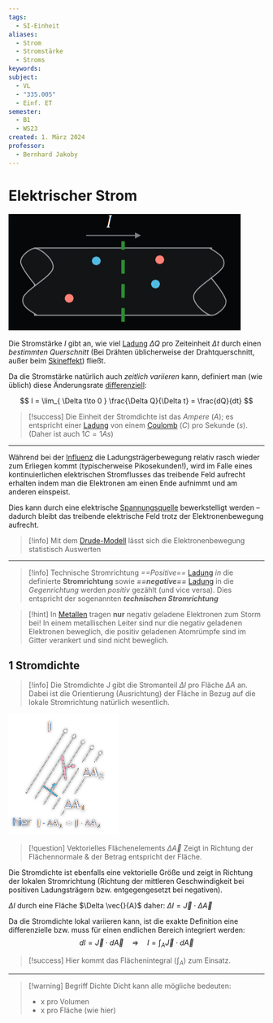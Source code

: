 ```yaml
---
tags:
  - SI-Einheit
aliases:
  - Strom
  - Stromstärke
  - Stroms
keywords: 
subject:
  - VL
  - "335.005"
  - Einf. ET
semester:
  - B1
  - WS23
created: 1. März 2024
professor:
  - Bernhard Jakoby
---
```

 

# Elektrischer Strom

![InlineR](assets/Pasted%20image%2020240302023649.png)

Die Stromstärke $I$ gibt an, wie viel [Ladung](Statisches%20E-Feld.md) $\Delta Q$ pro Zeiteinheit $\Delta t$ durch einen *bestimmten Querschnitt* (Bei Drähten üblicherweise der Drahtquerschnitt, außer beim [Skineffekt](Skineffekt.md)) fließt.

Da die Stromstärke natürlich auch *zeitlich variieren* kann, definiert man (wie üblich) diese Änderungsrate [differenziell](../Mathematik/mathe%20(3)/Differenzialrechnung.md):

$$
I = \lim_{ \Delta t\to 0 } \frac{\Delta Q}{\Delta t} = \frac{dQ}{dt} 
$$

> [!success] Die Einheit der Stromdichte ist das *Ampere* ($A$);
> es entspricht einer [Ladung](Statisches%20E-Feld.md) von einem [Coulomb](Elektrische%20Kraft.md) ($C$) pro Sekunde ($s$).
> (Daher ist auch $1C=1As$)

---

Während bei der [Influenz](../Elektrotechnik/elektrische%20Influenz.md) die Ladungsträgerbewegung relativ rasch wieder zum Erliegen kommt (typischerweise Pikosekunden!), wird im Falle eines kontinuierlichen elektrischen Stromflusses das treibende Feld aufrecht erhalten indem man die Elektronen am einen Ende aufnimmt und am anderen einspeist.

Dies kann durch eine elektrische [Spannungsquelle](../Elektrotechnik/elektrische%20Spannung.md) bewerkstelligt werden – dadurch bleibt das treibende elektrische Feld trotz der Elektronenbewegung aufrecht.

 > [!info] Mit dem [Drude-Modell](Drude-Modell.md) lässt sich die Elektronenbewegung statistisch Auswerten 

---

> [!info] Technische Stromrichtung
> *==Positive==* [Ladung](Statisches%20E-Feld.md) *in* die definierte **Stromrichtung** sowie ***==negative==*** [Ladung](Statisches%20E-Feld.md) in die *Gegenrichtung* werden *positiv* gezählt (und vice versa).
> Dies entspricht der sogenannten ***technischen Stromrichtung***

 > [!hint] In [Metallen](../Chemie/Metallbindung.md) tragen **nur** negativ geladene Elektronen zum Storm bei!
 > In einem metallischen Leiter sind nur die negativ geladenen Elektronen beweglich, die positiv geladenen Atomrümpfe sind im Gitter verankert und sind nicht beweglich.

## 1 Stromdichte

> [!info] Die Stromdichte J gibt die Stromanteil $\Delta I$ pro Fläche $\Delta A$ an.
> Dabei ist die Orientierung (Ausrichtung) der Fläche in Bezug auf die lokale Stromrichtung natürlich wesentlich.

![inlineR](assets/BspVekFlaecheStromdichte.png)

> [!question] Vektorielles Flächenelements $\Delta \vec{A}$ 
> Zeigt in Richtung der Flächennormale & der Betrag entspricht der Fläche.

Die Stromdichte ist ebenfalls eine vektorielle Größe und zeigt in Richtung der lokalen Stromrichtung (Richtung der mittleren Geschwindigkeit bei positiven Ladungsträgern bzw. entgegengesetzt bei negativen).

$\Delta I$ durch eine Fläche $\Delta \vec{}{A}$ daher: $\Delta I=\vec{J} \cdot \Delta \vec{A}$

Da die Stromdichte lokal variieren kann, ist die exakte Definition eine differenzielle bzw. muss für einen endlichen Bereich integriert werden:
$$
d I=\vec{J} \cdot d \vec{A} \quad \Rightarrow \quad I=\int_A \vec{J} \cdot d \vec{A}
$$

> [!success] Hier kommt das Flächenintegral ($\int _{A}$) zum Einsatz.

---

> [!warning] Begriff Dichte
> Dicht kann alle mögliche bedeuten:
> - x pro Volumen
> - x pro Fläche (wie hier)